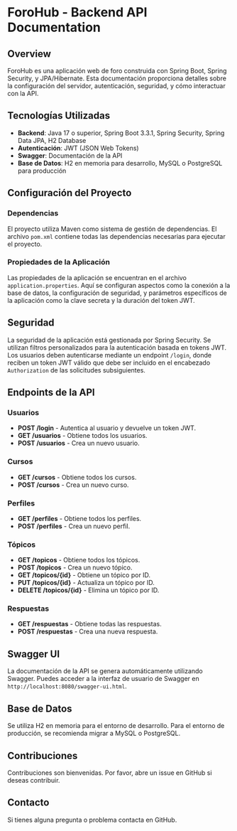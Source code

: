 # ForoHub - Backend API Documentation

## Overview

ForoHub es una aplicación web de foro construida con Spring Boot, Spring Security, y JPA/Hibernate. Esta documentación proporciona detalles sobre la configuración del servidor, autenticación, seguridad, y cómo interactuar con la API.

## Tecnologías Utilizadas

- **Backend**: Java 17 o superior, Spring Boot 3.3.1, Spring Security, Spring Data JPA, H2 Database
- **Autenticación**: JWT (JSON Web Tokens)
- **Swagger**: Documentación de la API
- **Base de Datos**: H2 en memoria para desarrollo, MySQL o PostgreSQL para producción

## Configuración del Proyecto

### Dependencias

El proyecto utiliza Maven como sistema de gestión de dependencias. El archivo `pom.xml` contiene todas las dependencias necesarias para ejecutar el proyecto.

### Propiedades de la Aplicación

Las propiedades de la aplicación se encuentran en el archivo `application.properties`. Aquí se configuran aspectos como la conexión a la base de datos, la configuración de seguridad, y parámetros específicos de la aplicación como la clave secreta y la duración del token JWT.

## Seguridad

La seguridad de la aplicación está gestionada por Spring Security. Se utilizan filtros personalizados para la autenticación basada en tokens JWT. Los usuarios deben autenticarse mediante un endpoint `/login`, donde reciben un token JWT válido que debe ser incluido en el encabezado `Authorization` de las solicitudes subsiguientes.

## Endpoints de la API

### Usuarios

- **POST /login** - Autentica al usuario y devuelve un token JWT.
- **GET /usuarios** - Obtiene todos los usuarios.
- **POST /usuarios** - Crea un nuevo usuario.

### Cursos

- **GET /cursos** - Obtiene todos los cursos.
- **POST /cursos** - Crea un nuevo curso.

### Perfiles

- **GET /perfiles** - Obtiene todos los perfiles.
- **POST /perfiles** - Crea un nuevo perfil.

### Tópicos

- **GET /topicos** - Obtiene todos los tópicos.
- **POST /topicos** - Crea un nuevo tópico.
- **GET /topicos/{id}** - Obtiene un tópico por ID.
- **PUT /topicos/{id}** - Actualiza un tópico por ID.
- **DELETE /topicos/{id}** - Elimina un tópico por ID.

### Respuestas

- **GET /respuestas** - Obtiene todas las respuestas.
- **POST /respuestas** - Crea una nueva respuesta.

## Swagger UI

La documentación de la API se genera automáticamente utilizando Swagger. Puedes acceder a la interfaz de usuario de Swagger en `http://localhost:8080/swagger-ui.html`.

## Base de Datos

Se utiliza H2 en memoria para el entorno de desarrollo. Para el entorno de producción, se recomienda migrar a MySQL o PostgreSQL.

## Contribuciones

Contribuciones son bienvenidas. Por favor, abre un issue en GitHub si deseas contribuir.

## Contacto

Si tienes alguna pregunta o problema contacta en GitHub.
